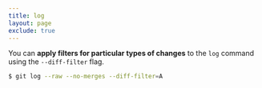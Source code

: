 ```yaml
---
title: log
layout: page
exclude: true
---
```


You can **apply filters for particular types of changes** to the `log` command using the `--diff-filter` flag.
```bash
$ git log --raw --no-merges --diff-filter=A
```
<!--stackedit_data:
eyJoaXN0b3J5IjpbMjU3ODEzMTAxXX0=
-->